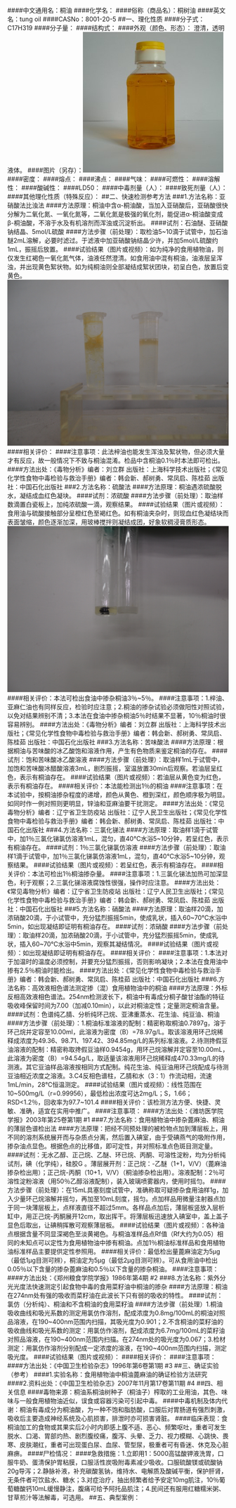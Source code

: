 ####中文通用名：桐油
####化学名：
####俗称（商品名）：桐树油
####英文名：tung oil
####CASNo：8001-20-5
##一、理化性质
####分子式：C17H319
####分子量：
####结构式：
####外观（颜色、形态）： 澄清，透明液体。
####图片（另存）：![外观](./assets/duwu/桐油/@1外观.jpg)
####密度：
####熔点：
####沸点：
####气味：
####可燃性：
####溶解性：
####酸碱性：
####LD50：
####中毒剂量（人）：
####致死剂量（人）：
####其他理化性质（特殊反应）：
##二、快速检测参考方法
###1.方法名称：亚硝酸法比浊法
####方法原理：桐油中含α-桐油酸，当加入亚硝酸后，亚硝酸很快分解为二氧化氮、一氧化氮等，二氧化氮是极强的氧化剂，能促进α-桐油酸变成β-桐油酸，不溶于水及有机溶剂而浑浊或沉淀析出。
####试剂：石油醚、亚硝酸钠结晶、5mol/L硫酸
####方法步骤（前处理）：取检油5~10滴于试管中，加石油醚2mL溶解，必要时滤过。于滤液中加亚硝酸钠结晶少许，并加5mol/L硫酸约1mL，振摇后放置。
####试验结果（图片或视频）：如为纯净的食用植物油，则仅发生红褐色一氧化氮气体，油液任然澄清。如食用油中混有桐油，油液层呈浑浊，并出现黄色絮状物。如为纯桐油则全部凝结成絮状团块，初呈白色，放置后变黄色。![结果图片](./assets/duwu/桐油/@2结果图片.jpg)
####相关评价：
####注意事项：此法梓油也能发生浑浊及絮状物，但必须大量才有反应，故一般情况下不致与桐油混淆。检品中含桐油0.1％时本法即可检出。
####方法出处：《毒物分析》编者：刘立群 出版社：上海科学技术出版社；《常见化学性食物中毒检验与救治手册》编者：韩会新、郝树勇、常凤启、陈桂茹 出版社：中国石化出版社
###2.方法名称：硫酸法
####方法原理：桐油遇浓硫酸脱水，凝结成血红色凝块。
####试剂：浓硫酸
####方法步骤（前处理）：取油样数滴置白瓷板上，加纯浓硫酸一滴，观察结果。
####试验结果（图片或视频）：食用油与硫酸接触部分呈橙红色至褐红色。如有桐油夹杂时，则现血红色凝结块而表面皱缩，颜色逐渐加深，用玻棒搅拌则凝结成团，好象软稠浸膏质形态。![结果图片](./assets/duwu/桐油/@3结果图片.jpg)
####相关评价：本法可检出食油中掺杂桐油3％~5％。
####注意事项：1.梓油、亚麻仁油也有同样反应，检验时应注意；2.桐油的掺杂试验必须做阳性对照试验，以免对结果辨别不清；3.本法在食油中掺杂桐油5％时结果不显著，10％桐油时很容易辨别。
####方法出处：《毒物分析》编者：刘立群 出版社：上海科学技术出版社；《常见化学性食物中毒检验与救治手册》编者：韩会新、郝树勇、常凤启、陈桂茹 出版社：中国石化出版社
###3.方法名称：苦味酸法
####方法原理：根据桐油与苦味酸的冰乙酸饱和溶液作用，产生有色物质来鉴定桐油的存在。
####试剂：饱和苦味酸冰乙酸溶液
####方法步骤（前处理）：取油样1mL于试管中，加饱和苦味酸冰醋酸溶液3mL，剧烈振摇，室温放置30min后观察。若油层呈红色，表示有桐油存在。
####试验结果（图片或视频）：若油层从黄色变为红色，表示有桐油存在。
####相关评价：本法能检测出1％的桐油
####注意事项：在本试验中，按桐油掺杂程度的递增，颜色从黄色、橙到深红，颜色顺序极为明显。如同时作一例对照则更明显，锌油和亚麻油要干扰测定。
####方法出处：《常见毒物分析》编者：辽宁省卫生防疫站 出版社：辽宁人民卫生出版社；《常见化学性食物中毒检验与救治手册》编者：韩会新、郝树勇、常凤启、陈桂茹 出版社：中国石化出版社
###4.方法名称：三氯化锑法
####方法原理：取油样1滴于试管中，加1％三氯化锑氯仿溶液1mL，混匀，直40℃水浴5~10分钟，若呈红色，表示有桐油存在。
####试剂：1％三氯化锑氯仿溶液
####方法步骤（前处理）：取油样1滴于试管中，加1％三氯化锑氯仿溶液1mL，混匀，直40℃水浴5~10分钟，观察结果。
####试验结果（图片或视频）：若呈红色，表示有桐油存在。
####相关评价：本法可检出1％桐油掺杂量。
####注意事项：1.三氯化锑法加热可加深显色，利于观察；2.三氯化锑溶液腐蚀性很强，操作时应注意。
####方法出处：《常见毒物分析》编者：辽宁省卫生防疫站 出版社：辽宁人民卫生出版社；《常见化学性食物中毒检验与救治手册》编者：韩会新、郝树勇、常凤启、陈桂茹 出版社：中国石化出版社
###5.方法名称：硝酸法
####方法原理：取油样20滴，加浓硝酸20滴，于小试管中，充分猛烈振摇5min，使成乳状，插入60~70℃水浴中5min，如出现凝结即证明有桐油存在。
####试剂：浓硝酸
####方法步骤（前处理）：取油样20滴，加浓硝酸20滴，于小试管中，充分猛烈振摇5min，使成乳状，插入60~70℃水浴中5min，观察其凝结情况。
####试验结果（图片或视频）：如出现凝结即证明有桐油存在。
####相关评价：
####注意事项：1.本法对于加温时的温度必须控制，并要充分猛烈振摇，否则影响凝块；2.本法在食用油中掺有2.5％桐油时能检出。
####方法出处：《常见化学性食物中毒检验与救治手册》编者：韩会新、郝树勇、常凤启、陈桂茹 出版社：中国石化出版社
###6.方法名称：高效液相色谱法测定掺（混）食用植物油中的桐油
####方法原理：外标反相高效液相色谱法。254nm检测波长下，桐油中有毒成分桐子酸甘油酯的特征吸收峰保留时间为7.00（加减0.10min），以此对桐油定性；定量测定桐油含量。
####试剂：色谱纯乙腈、分析纯环己烷、亚沸重蒸水、花生油、纯豆油、桐油
####方法步骤（前处理）：1.桐油标准溶液的配制：精密称取桐油0.7897g，溶于环己烷并定容至10.00ml，此溶液为密度（B）=78.97g/L。取该溶液用环己烷稀释成浓度为49.36、98.71、197.42、394.85mg/L的系列标准溶液。2.待测搀假豆油溶液的配制：精密称取搀假豆油样0.9454g，用环己烷溶解并定容至10.00mL，此溶液为密度（B）=94.54g/L，取适量该溶液用环己烷稀释成470.33mg/L的待测液。其它豆油样品溶液按相同方式配制。纯花生油、纯豆油用环己烷配成与待测豆油相近浓度之溶液。3.C4反相色谱柱，乙腈和水（3：1）作流动相，流速1mL/min，28℃恒温测定。
####试验结果（图片或视频）：线性范围在10~500mg/L（r=0.99956），最低检出浓度可达2mg/L；S，1.66；RSD<1.2％，回收率为97.7~101.4
####相关评价：该检测方法方便、快捷、灵敏、准确，适宜在实用中推广。
####注意事项：
####方法出处：《潍坊医学院学报》2003年第25卷第1期 #1
###7.方法名称：食用植物油中掺杂蓖麻油、桐油的薄层色谱检出法
####方法原理：把经不同预处理的被检物点加到薄层板上，用不同的溶剂系统展开而与杂质点分离，然后置入碘室，由于受碘燕气的吸附作用，掺杂油点显色。根据色点的比移值，即可定性，并对照标准点色斑目测定量。
####试剂：无水乙醇、正己烷、乙醚、环已烷、丙酮、可溶性淀粉，均为分析纯试剂，碘（化学纯），硅胶G 。薄层展开剂：正己烷：-乙醚（1+1，V/V）（蓖麻油掺杂检出用）；正己烷-丙酮（10+1，V/V）（桐油掺杂检出用）。溶液配制：2％可溶性淀粉溶液（用50％乙醇浴液配制），装入玻璃喷雾器内，使用时摇匀。
####方法步骤（前处理）：在15mL具塞刻度试管中，准确称取可疑掺杂食用油样1g，加入少量环己烷溶解并摇匀，再加至10mL刻度，摇匀。点加样品用微量注射器点加于同一块薄层板上，点样液直径不超过5mm。各样品点加后，薄层板竖放入层析缸中，用正己烷-丙酮展开12cm，取出挥干。将薄层板迅速放入碘室中，盖上盖子显色后取出，让碘稍挥散可观察薄层板。
####试验结果（图片或视频）：各种油点根据含量不同显深褐色至淡黄褐色。与桐油准样品点Rf值（Rf大约为0.05）相同的未知点可以定性为食用植物油中掺有桐油。点加1％桐油标准样品和食用植物油标准样品主要提供定性参照用。
####相关评价：最低检出量蓖麻油定为5μg（最低1μg目测可辨），桐油定为5μg（最低2μg目测可辨）。可从食用油中检出0.05％以下含量的掺杂蓖麻油和0.5％以下含量的掺杂桐油。
####注意事项：
####方法出处：《郑州粮食学院学报》1986年第4期 #2
###8.方法名称：紫外分光光度法快速测定引起食物中毒的食用菜籽油中桐油的掺杂
####方法原理：桐油在274nm处有强的吸收而菜籽油在此波长下只有弱的吸收的特性。
####试剂：氯仿（分析纯）、桐油和不含桐油的食用菜籽油
####方法步骤（前处理）1.桐油吸收曲线和吸光系数的测定用氯仿作溶剂，配成浓度为0.8mg/100mL的桐油对照品溶液，在190~400nm范围内扫描，其吸光度为0.901；2.不含桐油的菜籽油的吸收曲线和吸光系数的测定：用氯仿作溶剂，配成浓度为6.7mg/100mL的菜籽油对照品溶液，在190~400nm范围内扫描。在274nm处的吸光度为0.067；3.检材测定：用氯仿作溶剂分别配成一定浓度的溶液，在190~400nm范围内扫描，测定吸光度。
####试验结果（图片或视频）：
####相关评价：
####注意事项：
####方法出处：《中国卫生检验杂志》1996年第6卷第1期 #3
##三、确证实验（参考）
####1.实验名称：食用植物油中桐油蓖麻油的确证检验方法研究
####2.资料出处：《中国卫生检验杂志》2007年11月第17卷第11期 #4
##四、相关信息
####毒物来源：桐油系桐油树种子（桐油子）榨取的工业用油，其色、味味与一般食用植物油近似，误食或容器污染可引起中毒。
####中毒机制及体内代谢：桐油有毒成分为桐油酸，为一种不饱和脂肪酸，口服后对胃肠道有强烈刺激，吸收后主要造成神经系统及心肌损害，排泄时亦可损害肾脏。
####临床表现：食桐油加工的食物或其果实后2小时内即感上腹不适、恶心、频繁呕吐，重者可发生脱水、口渴、胃部灼热、剧烈腹绞痛，腹泻、头晕、乏力、视力模糊、心跳快、畏寒、皮肤潮红，重者可出现蛋白尿、血尿、管型尿，极重者可有昏迷、休克及心脏麻痹。
####尸检情况：
####急救措施：1.立即用1：5000高锰酸钾液洗胃，口服牛奶、蛋清保护胃粘膜，口服活性炭吸附毒素减少吸收。口服硫酸镁或硫酸钠20g导泻；2.静脉补液，补充碳酸氢钠，维持水、电解质及酸碱平衡，保护肝肾，无条件者可饮盐水、糖水；3.对症治疗，抽出频繁者给予安定10mg肌注，10％葡萄糖酸钙10mL缓慢静注，腹痛可给予阿托品肌注；4.民间还有服用红糖糯米粥、甘草煎汁等法解毒，可选用。
##五、典型案例：
